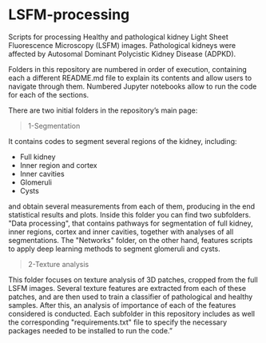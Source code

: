 # LSFM-processing

Scripts for processing Healthy and pathological kidney Light Sheet Fluorescence Microscopy (LSFM) images. Pathological kidneys were affected by Autosomal Dominant Polycistic Kidney Disease (ADPKD). 

Folders in this repository are numbered in order of execution, containing each a different README.md file to explain its contents and allow users to navigate through them. Numbered Jupyter notebooks allow to run the code for each of the sections.

There are two initial folders in the repository’s main page:

>1-Segmentation

It contains codes to segment several regions of the kidney, including:

- Full kidney
- Inner region and cortex
- Inner cavities
- Glomeruli
- Cysts

and obtain several measurements from each of them, producing in the end statistical results and plots.
Inside this folder you can find two subfolders. "Data processing", that contains pathways for segmentation of full kidney, inner regions, cortex and inner cavities, together with analyses of all segmentations. The "Networks" folder, on the other hand, features scripts to apply deep learning methods to segment glomeruli and cysts.

>2-Texture analysis

This folder focuses on texture analysis of 3D patches, cropped from the full LSFM images. Several texture features are extracted from each of these patches, and are then used to train a classifier of pathological and healthy samples. After this, an analysis of importance of each of the features considered is conducted.
Each subfolder in this repository includes as well the corresponding "requirements.txt" file to specify the necessary packages needed to be installed to run the code.”
